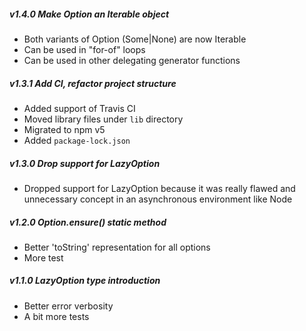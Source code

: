 ##### v1.4.0 Make Option an Iterable object
* Both variants of Option (Some|None) are now Iterable
* Can be used in "for-of" loops
* Can be used in other delegating generator functions

##### v1.3.1 Add CI, refactor project structure
* Added support of Travis CI
* Moved library files under `lib` directory
* Migrated to npm v5
* Added `package-lock.json`

##### v1.3.0 Drop support for LazyOption
* Dropped support for LazyOption because it was really flawed and unnecessary concept in an asynchronous environment like Node

##### v1.2.0 Option.ensure() static method
* Better 'toString' representation for all options
* More test

##### v1.1.0 LazyOption type introduction
* Better error verbosity
* A bit more tests
